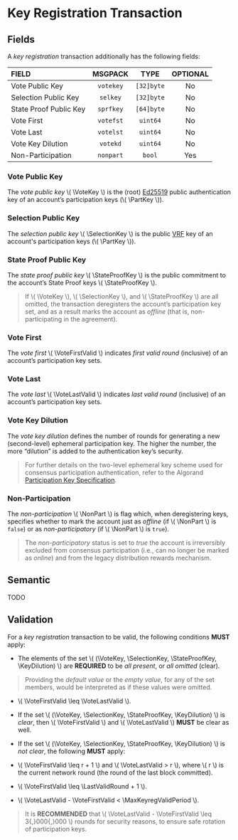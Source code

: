 $$
\newcommand \PartKey {\mathrm{PartKey}}
\newcommand \VoteKey {\mathrm{vpk}}
\newcommand \SelectionKey {\mathrm{spk}}
\newcommand \StateProofKey {\mathrm{sppk}}
\newcommand \VoteFirstValid {v_\mathrm{fv}}
\newcommand \VoteLastValid {v_\mathrm{lv}}
\newcommand \KeyDilution {\mathrm{KeyDilution}}
\newcommand \NonPart {\mathrm{nonpart}}
\newcommand \LastValidRound {r_\mathrm{lv}}
\newcommand \MaxKeyregValidPeriod {K_{\Delta r,\max}}
$$

# Key Registration Transaction

## Fields

A _key registration_ transaction additionally has the following fields:

| FIELD                   |   MSGPACK    |    TYPE    | OPTIONAL |
|:------------------------|:------------:|:----------:|:--------:|
| Vote Public Key         |  `votekey`   | `[32]byte` |    No    |
| Selection Public Key    |   `selkey`   | `[32]byte` |    No    |
| State Proof Public Key  |  `sprfkey`   | `[64]byte` |    No    |
| Vote First              |  `votefst`   |  `uint64`  |    No    |
| Vote Last               |  `votelst`   |  `uint64`  |    No    |
| Vote Key Dilution       |   `votekd`   |  `uint64`  |    No    |
| Non-Participation       |  `nonpart`   |   `bool`   |   Yes    |

### Vote Public Key

The _vote public key_ \\( \VoteKey \\) is the (root) [Ed25519]() public authentication
key of an account’s participation keys (\\( \PartKey \\)).

### Selection Public Key

The _selection public key_ \\( \SelectionKey \\) is the public [VRF]() key of an
account's participation keys (\\( \PartKey \\)). 

### State Proof Public Key

The _state proof public key_ \\( \StateProofKey \\) is the public commitment to
the account’s State Proof keys \\( \StateProofKey \\).

> If \\( \VoteKey \\), \\( \SelectionKey \\), and \\( \StateProofKey \\) are all
> omitted, the transaction deregisters the account’s participation key set, and as
> a result marks the account as _offline_ (that is, non-participating in the agreement).

### Vote First

The _vote first_ \\( \VoteFirstValid \\) indicates _first valid round_ (inclusive)
of an account’s participation key sets.

### Vote Last

The _vote last_ \\( \VoteLastValid \\) indicates _last valid round_ (inclusive)
of an account’s participation key sets.

### Vote Key Dilution

The _vote key dilution_ defines the number of rounds for generating a new (second-level)
ephemeral participation key. The higher the number, the more “dilution” is added
to the authentication key’s security.

> For further details on the two-level ephemeral key scheme used for consensus participation
> authentication, refer to the Algorand [Participation Key Specification]().

### Non-Participation

The _non-participation_ \\( \NonPart \\) is flag which, when deregistering keys,
specifies whether to mark the account just as _offline_ (if \\( \NonPart \\) is
`false`) or as _non-participatory_ (if \\( \NonPart \\) is `true`).

> The _non-participatory_ status is set to _true_ the account is irreversibly excluded
> from consensus participation (i.e., can no longer be marked as _online_) and from
> the legacy distribution rewards mechanism.

## Semantic

TODO

## Validation

For a _key registration_ transaction to be valid, the following conditions **MUST** apply:

- The elements of the set \\( (\VoteKey, \SelectionKey, \StateProofKey, \KeyDilution) \\)
are **REQUIRED** to be _all present_, or _all omitted_ (clear).

> Providing the _default value_ or the _empty value_, for any of the set members,
> would be interpreted as if these values were omitted.

- \\( \VoteFirstValid \leq \VoteLastValid \\).

- If the set \\( (\VoteKey, \SelectionKey, \StateProofKey, \KeyDilution) \\) is
_clear_, then \\( \VoteFirstValid \\) and \\( \VoteLastValid \\) **MUST** be clear
as well.

- If the set \\( (\VoteKey, \SelectionKey, \StateProofKey, \KeyDilution) \\) is
_not clear_, the following **MUST** apply:

<!-- TODO: Verify the correctness of the following with respect to the implementation -->

  - \\( \VoteFirstValid \leq r + 1 \\) and \\( \VoteLastValid > r \\), where \\( r \\)
  is the current network round (the round of the last block committed).

  - \\( \VoteFirstValid \leq \LastValidRound + 1 \\).

  - \\( \VoteLastValid - \VoteFirstValid < \MaxKeyregValidPeriod \\).

> It is **RECOMMENDED** that \\( \VoteLastValid - \VoteFirstValid \leq 3{,}000{,}000 \\)
> rounds for security reasons, to ensure safe rotation of participation keys.